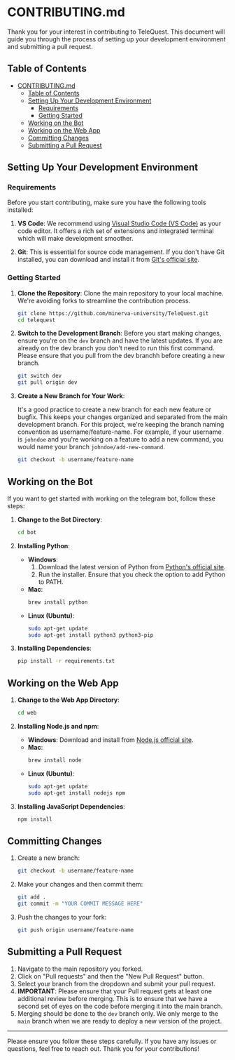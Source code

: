 # CONTRIBUTING.md

Thank you for your interest in contributing to TeleQuest. This document will guide you through the process of setting up your development environment and submitting a pull request.

## Table of Contents
- [CONTRIBUTING.md](#contributingmd)
  - [Table of Contents](#table-of-contents)
  - [Setting Up Your Development Environment](#setting-up-your-development-environment)
    - [Requirements](#requirements)
    - [Getting Started](#getting-started)
  - [Working on the Bot](#working-on-the-bot)
  - [Working on the Web App](#working-on-the-web-app)
  - [Committing Changes](#committing-changes)
  - [Submitting a Pull Request](#submitting-a-pull-request)

## Setting Up Your Development Environment

### Requirements

Before you start contributing, make sure you have the following tools installed:

1. **VS Code**: We recommend using [Visual Studio Code (VS Code)](https://code.visualstudio.com/) as your code editor. It offers a rich set of extensions and integrated terminal which will make development smoother.

2. **Git**: This is essential for source code management. If you don't have Git installed, you can download and install it from [Git's official site](https://git-scm.com/).

### Getting Started

1. **Clone the Repository**: Clone the main repository to your local machine. We're avoiding forks to streamline the contribution process.

    ```bash
    git clone https://github.com/minerva-university/TeleQuest.git
    cd telequest
    ```

2. **Switch to the Development Branch**: Before you start making changes, ensure you're on the `dev` branch and have the latest updates. If you are already on the dev branch you don't need to run this first command. Please ensure that you pull from the dev branchh before creating a new branch.

    ```bash
    git switch dev
    git pull origin dev
    ```

3. **Create a New Branch for Your Work**:

   It's a good practice to create a new branch for each new feature or bugfix. This keeps your changes organized and separated from the main development branch. For this project, we're keeping the branch naming convention as username/feature-name. For example, if your username is `johndoe` and you're working on a feature to add a new command, you would name your branch `johndoe/add-new-command`.

   ```bash
   git checkout -b username/feature-name
   ```


## Working on the Bot

If you want to get started with working on the telegram bot, follow these steps:

1. **Change to the Bot Directory**:
   
   ```bash
   cd bot
   ```

2. **Installing Python**:

   - **Windows**:
     1. Download the latest version of Python from [Python's official site](https://www.python.org/downloads/windows/).
     2. Run the installer. Ensure that you check the option to add Python to PATH.
   - **Mac**:
     ```bash
     brew install python
     ```
   - **Linux (Ubuntu)**:
     ```bash
     sudo apt-get update
     sudo apt-get install python3 python3-pip
     ```

3. **Installing Dependencies**:
   
   ```bash
   pip install -r requirements.txt
   ```

## Working on the Web App

1. **Change to the Web App Directory**:

   ```bash
   cd web
   ```

2. **Installing Node.js and npm**:

   - **Windows**: Download and install from [Node.js official site](https://nodejs.org/).
   - **Mac**:
     ```bash
     brew install node
     ```
   - **Linux (Ubuntu)**:
     ```bash
     sudo apt-get update
     sudo apt-get install nodejs npm
     ```

3. **Installing JavaScript Dependencies**:

   ```bash
   npm install
   ```

## Committing Changes

1. Create a new branch:

   ```bash
   git checkout -b username/feature-name
   ```

2. Make your changes and then commit them:

   ```bash
   git add .
   git commit -m "YOUR COMMIT MESSAGE HERE"
   ```

3. Push the changes to your fork:

   ```bash
   git push origin username/feature-name
   ```

## Submitting a Pull Request

1. Navigate to the main repository you forked.
2. Click on "Pull requests" and then the "New Pull Request" button.
3. Select your branch from the dropdown and submit your pull request.
4. **IMPORTANT**: Please ensure that your Pull request gets at least one additional review before merging. This is to ensure that we have a second set of eyes on the code before merging it into the main branch.
5. Merging should be done to the `dev` branch only. We only merge to the `main` branch when we are ready to deploy a new version of the project.

---

Please ensure you follow these steps carefully. If you have any issues or questions, feel free to reach out. Thank you for your contributions!